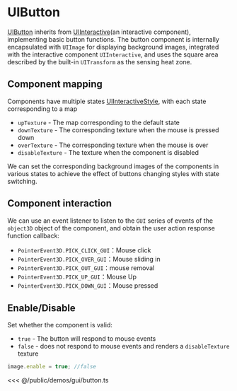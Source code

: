 # UIButton

[UIButton](/api/classes/UIButton.md) inherits from [UIInteractive](/api/classes/UIInteractive)(an interactive component), implementing basic button functions. The button component is internally encapsulated with `UIImage` for displaying background images, integrated with the interactive component `UIInteractive`, and uses the square area described by the built-in `UITransform` as the sensing heat zone.

## Component mapping

Components have multiple states [UIInteractiveStyle](/api/enums/UIInteractiveStyle.md), with each state corresponding to a map
- `upTexture` - The map corresponding to the default state
- `downTexture` - The corresponding texture when the mouse is pressed down
- `overTexture` - The corresponding texture when the mouse is over
- `disableTexture` - The texture when the component is disabled

We can set the corresponding background images of the components in various states to achieve the effect of buttons changing styles with state switching.

## Component interaction
We can use an event listener to listen to the `GUI` series of events of the `object3D` object of the component, and obtain the user action response function callback:

- `PointerEvent3D.PICK_CLICK_GUI`：Mouse click
- `PointerEvent3D.PICK_OVER_GUI`：Mouse sliding in
- `PointerEvent3D.PICK_OUT_GUI`：mouse removal
- `PointerEvent3D.PICK_UP_GUI`：Mouse Up
- `PointerEvent3D.PICK_DOWN_GUI`：Mouse pressed

## Enable/Disable
Set whether the component is valid:
- `true` - The button will respond to mouse events
- `false` - does not respond to mouse events and renders a `disableTexture` texture

```ts
image.enable = true; //false
```

<Demo :height="500" src="/demos/gui/button.ts"></Demo>

<<< @/public/demos/gui/button.ts